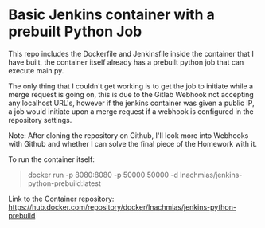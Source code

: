 # Basic Jenkins container with a prebuilt Python Job
This repo includes the Dockerfile and Jenkinsfile inside the container that I have built, the container itself already has a prebuilt python job that can execute main.py.

The only thing that I couldn't get working is to get the job to initiate while a merge request is going on, this is due to the Gitlab Webhook not accepting any localhost URL's, however if the jenkins container was given a public IP, a job would initiate upon a merge request if a webhook is configured in the repository settings.

Note: After cloning the repository on Github, I'll look more into Webhooks with 
Github and whether I can solve the final piece of the Homework with it.


To run the container itself:
> docker run -p 8080:8080 -p 50000:50000 -d lnachmias/jenkins-python-prebuild:latest

Link to the Container repository:
https://hub.docker.com/repository/docker/lnachmias/jenkins-python-prebuild
